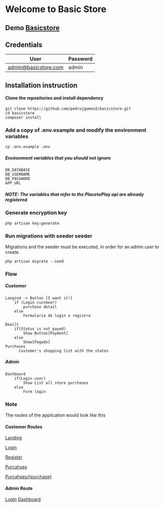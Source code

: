 # Welcome to Basic Store
## Demo [Basicstore](http://basicstore.herokuapp.com)
## Credentials
|User|Password  |
|--|--|
| admin@basicstore.com | admin |

## Installation instruction

#### Clone the repositories and install dependency

    git clone https://github.com/pedrojgomezd/basicstore.git
    cd basicstore
    composer install

### Add a copy of .env.example and modify the environment variables
    cp .env.example .env
   
##### Environment variables that you should not ignore
    DB_DATABASE
    DB_USERNAME
	DB_PASSWORD
    APP_URL
##### NOTE: The variables that refer to the PlacetoPlay api are already registered

###   Generate encryption key

    php artisan key:generate

### Run migrations with seeder seeder

Migrations and the seeder must be executed, in order for an admin user to create.

    php artisan migrate --seed
### Flow
##### Customer

    Langind -> Button [I want it!]
    	if (Login custmoer)
            purchase detail
        else
            Formulario de login o registro
        
    Deailt
        if(Status is not payed)
            Show Button[Payment]
        else
            Show[Pagado]
    Purchases
	      Customer's shopping list with the states

##### Admin
	Dashboard
		if(Login user)
			Show List all store purchases
		else
			Form login

### Note
The routes of the application would look like this
#### Customer Routes
[Landing](http://basicstore.herokuapp.com/)

[Login](http://basicstore.herokuapp.com/login)

[Register](http://basicstore.herokuapp.com/register)

[Purcahses](http://basicstore.herokuapp.com/purcahses)

[Purcahses/{purchase}](http://basicstore.herokuapp.com/purcahses/1)


#### Admin Route
[Login](http://basicstore.herokuapp.com/admin/login)
[Dashboard](http://basicstore.herokuapp.com/dashboard/)
